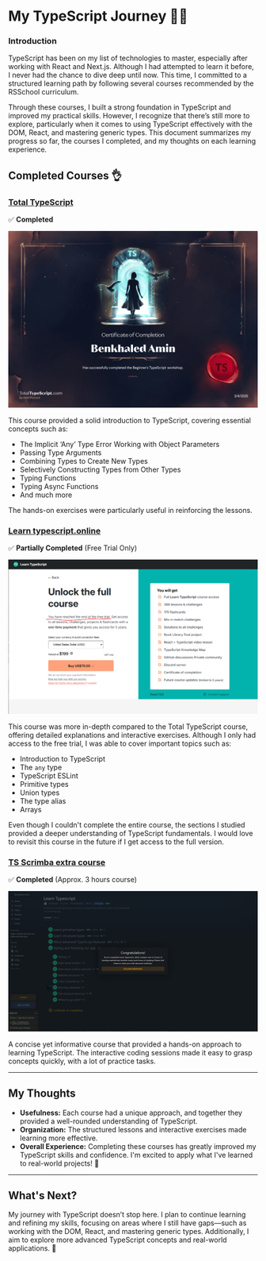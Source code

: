 # My TypeScript Journey 👨‍💻

### Introduction

TypeScript has been on my list of technologies to master, especially after working with React and Next.js. Although I had attempted to learn it before, I never had the chance to dive deep until now. This time, I committed to a structured learning path by following several courses recommended by the RSSchool curriculum.

Through these courses, I built a strong foundation in TypeScript and improved my practical skills. However, I recognize that there’s still more to explore, particularly when it comes to using TypeScript effectively with the DOM, React, and mastering generic types. This document summarizes my progress so far, the courses I completed, and my thoughts on each learning experience.

## Completed Courses 👌

### [Total TypeScript](https://www.totaltypescript.com/tutorials/beginners-typescript)

✅ **Completed**

![Total TypeScript Certificate](images/certificate.png)

This course provided a solid introduction to TypeScript, covering essential concepts such as:

- The Implicit ‘Any’ Type Error Working with Object Parameters
- Passing Type Arguments
- Combining Types to Create New Types
- Selectively Constructing Types from Other Types
- Typing Functions
- Typing Async Functions
- And much more

The hands-on exercises were particularly useful in reinforcing the lessons.

### [Learn typescript.online](https://learntypescript.online/)

✅ **Partially Completed** (Free Trial Only)

![Total TypeScript Certificate](images/ts-progress.PNG)

This course was more in-depth compared to the Total TypeScript course, offering detailed explanations and interactive exercises. Although I only had access to the free trial, I was able to cover important topics such as:

- Introduction to TypeScript
- The `any` type
- TypeScript ESLint
- Primitive types
- Union types
- The type alias
- Arrays

Even though I couldn't complete the entire course, the sections I studied provided a deeper understanding of TypeScript fundamentals. I would love to revisit this course in the future if I get access to the full version.

### [TS Scrimba extra course](https://learntypescript.online/)

✅ **Completed** (Approx. 3 hours course)

![Total TypeScript Certificate](images/certificate-ts.PNG)

A concise yet informative course that provided a hands-on approach to learning TypeScript. The interactive coding sessions made it easy to grasp concepts quickly, with a lot of practice tasks.

---

## My Thoughts

- **Usefulness:** Each course had a unique approach, and together they provided a well-rounded understanding of TypeScript.
- **Organization:** The structured lessons and interactive exercises made learning more effective.
- **Overall Experience:** Completing these courses has greatly improved my TypeScript skills and confidence. I'm excited to apply what I've learned to real-world projects! 🚀

---

## What's Next?

My journey with TypeScript doesn’t stop here. I plan to continue learning and refining my skills, focusing on areas where I still have gaps—such as working with the DOM, React, and mastering generic types. Additionally, I aim to explore more advanced TypeScript concepts and real-world applications. 🚀
